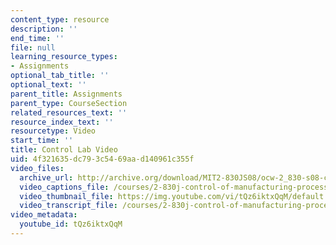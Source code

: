 ```yaml
---
content_type: resource
description: ''
end_time: ''
file: null
learning_resource_types:
- Assignments
optional_tab_title: ''
optional_text: ''
parent_title: Assignments
parent_type: CourseSection
related_resources_text: ''
resource_index_text: ''
resourcetype: Video
start_time: ''
title: Control Lab Video
uid: 4f321635-dc79-3c54-69aa-d140961c355f
video_files:
  archive_url: http://archive.org/download/MIT2-830JS08/ocw-2_830-s08-control_lab_300k.mp4
  video_captions_file: /courses/2-830j-control-of-manufacturing-processes-sma-6303-spring-2008/16ae9e53993256c59436714f89939f8b_tQz6iktxQqM.vtt
  video_thumbnail_file: https://img.youtube.com/vi/tQz6iktxQqM/default.jpg
  video_transcript_file: /courses/2-830j-control-of-manufacturing-processes-sma-6303-spring-2008/653c7fcfdb66352661a3f7255976a522_tQz6iktxQqM.pdf
video_metadata:
  youtube_id: tQz6iktxQqM
---
```

